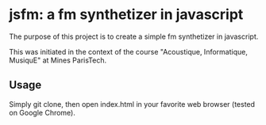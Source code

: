 jsfm: a fm synthetizer in javascript
====================================

The purpose of this project is to create a simple fm synthetizer in javascript.

This was initiated in the context of the course "Acoustique, Informatique, MusiquE" at Mines ParisTech.

Usage
-----

Simply git clone, then open index.html in your favorite web browser (tested on Google Chrome).
